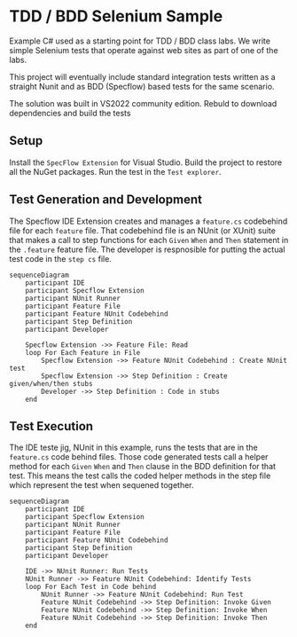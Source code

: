 # TDD / BDD Selenium Sample

Example C# used as a starting point for TDD / BDD class labs. We write simple Selenium tests that operate against web sites as part of one of the labs.

This project will eventually include standard integration tests written as a straight Nunit and as BDD (Specflow) based tests for the same scenario.

The solution was built in VS2022 community edition. Rebuld to download dependencies and build the tests

## Setup
Install the `SpecFlow Extension` for Visual Studio.  Build the project to restore all the NuGet packages. Run the test in the `Test explorer`.

## Test Generation and Development
The Specflow IDE Extension creates and manages a `feature.cs` codebehind file for each `feature` file.  That codebehind file is an NUnit (or XUnit) suite that makes a call to step functions for each `Given` `When` and `Then` statement in the `.feature` feature file.  The developer is respnosible for putting the actual test code in the `step cs` file.

```mermaid
sequenceDiagram
    participant IDE
    participant Specflow Extension
    participant NUnit Runner
    participant Feature File
    participant Feature NUnit Codebehind
    participant Step Definition
    participant Developer

    Specflow Extension ->> Feature File: Read
    loop For Each Feature in File
        Specflow Extension ->> Feature NUnit Codebehind : Create NUnit test
        Specflow Extension ->> Step Definition : Create given/when/then stubs
        Developer ->> Step Definition : Code in stubs
    end    
```

## Test Execution
The IDE teste jig, NUnit in this example, runs the tests that are in the `feature.cs` code behind files.  Those code generated tests call a helper method for each `Given` `When` and `Then` clause in the BDD definition for that test.  This means the test calls the coded helper methods in the step file which represent the test when sequened together. 

```mermaid
sequenceDiagram
    participant IDE
    participant Specflow Extension
    participant NUnit Runner
    participant Feature File
    participant Feature NUnit Codebehind
    participant Step Definition
    participant Developer

    IDE ->> NUnit Runner: Run Tests
    NUnit Runner ->> Feature NUnit Codebehind: Identify Tests
    loop For Each Test in Code behind
        NUnit Runner ->> Feature NUnit Codebehind: Run Test
        Feature NUnit Codebehind ->> Step Definition: Invoke Given
        Feature NUnit Codebehind ->> Step Definition: Invoke When
        Feature NUnit Codebehind ->> Step Definition: Invoke Then
    end    
```

